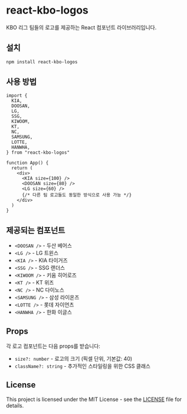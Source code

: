 # react-kbo-logos

KBO 리그 팀들의 로고를 제공하는 React 컴포넌트 라이브러리입니다.

## 설치

```bash
npm install react-kbo-logos
```

## 사용 방법

```tsx
import {
  KIA,
  DOOSAN,
  LG,
  SSG,
  KIWOOM,
  KT,
  NC,
  SAMSUNG,
  LOTTE,
  HANWHA,
} from "react-kbo-logos"

function App() {
  return (
    <div>
      <KIA size={100} />
      <DOOSAN size={80} />
      <LG size={60} />
      {/* 다른 팀 로고들도 동일한 방식으로 사용 가능 */}
    </div>
  )
}
```

## 제공되는 컴포넌트

- `<DOOSAN />` - 두산 베어스
- `<LG />` - LG 트윈스
- `<KIA />` - KIA 타이거즈
- `<SSG />` - SSG 랜더스
- `<KIWOOM />` - 키움 히어로즈
- `<KT />` - KT 위즈
- `<NC />` - NC 다이노스
- `<SAMSUNG />` - 삼성 라이온즈
- `<LOTTE />` - 롯데 자이언츠
- `<HANWHA />` - 한화 이글스

## Props

각 로고 컴포넌트는 다음 props를 받습니다:

- `size?: number` - 로고의 크기 (픽셀 단위, 기본값: 40)
- `className?: string` - 추가적인 스타일링을 위한 CSS 클래스

## License

This project is licensed under the MIT License - see the [LICENSE](LICENSE) file for details.
